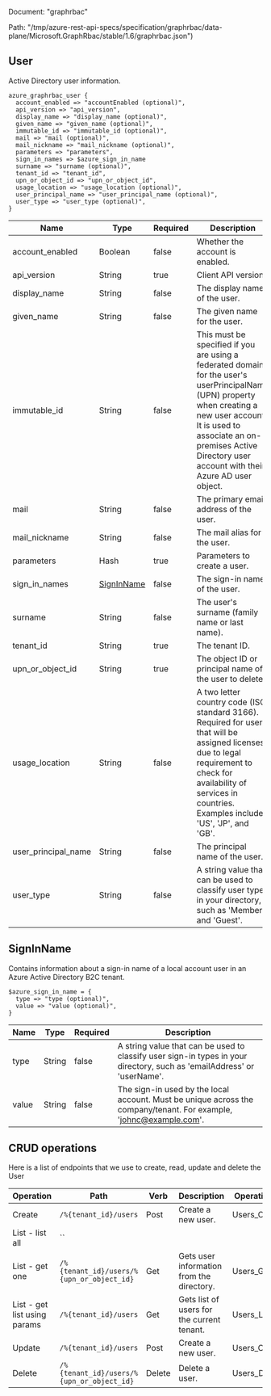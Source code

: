 Document: "graphrbac"


Path: "/tmp/azure-rest-api-specs/specification/graphrbac/data-plane/Microsoft.GraphRbac/stable/1.6/graphrbac.json")

## User

Active Directory user information.

```puppet
azure_graphrbac_user {
  account_enabled => "accountEnabled (optional)",
  api_version => "api_version",
  display_name => "display_name (optional)",
  given_name => "given_name (optional)",
  immutable_id => "immutable_id (optional)",
  mail => "mail (optional)",
  mail_nickname => "mail_nickname (optional)",
  parameters => "parameters",
  sign_in_names => $azure_sign_in_name
  surname => "surname (optional)",
  tenant_id => "tenant_id",
  upn_or_object_id => "upn_or_object_id",
  usage_location => "usage_location (optional)",
  user_principal_name => "user_principal_name (optional)",
  user_type => "user_type (optional)",
}
```

| Name        | Type           | Required       | Description       |
| ------------- | ------------- | ------------- | ------------- |
|account_enabled | Boolean | false | Whether the account is enabled. |
|api_version | String | true | Client API version. |
|display_name | String | false | The display name of the user. |
|given_name | String | false | The given name for the user. |
|immutable_id | String | false | This must be specified if you are using a federated domain for the user's userPrincipalName (UPN) property when creating a new user account. It is used to associate an on-premises Active Directory user account with their Azure AD user object. |
|mail | String | false | The primary email address of the user. |
|mail_nickname | String | false | The mail alias for the user. |
|parameters | Hash | true | Parameters to create a user. |
|sign_in_names | [SignInName](#signinname) | false | The sign-in names of the user. |
|surname | String | false | The user's surname (family name or last name). |
|tenant_id | String | true | The tenant ID. |
|upn_or_object_id | String | true | The object ID or principal name of the user to delete. |
|usage_location | String | false | A two letter country code (ISO standard 3166). Required for users that will be assigned licenses due to legal requirement to check for availability of services in countries. Examples include: 'US', 'JP', and 'GB'. |
|user_principal_name | String | false | The principal name of the user. |
|user_type | String | false | A string value that can be used to classify user types in your directory, such as 'Member' and 'Guest'. |
        
## SignInName

Contains information about a sign-in name of a local account user in an Azure Active Directory B2C tenant.

```puppet
$azure_sign_in_name = {
  type => "type (optional)",
  value => "value (optional)",
}
```

| Name        | Type           | Required       | Description       |
| ------------- | ------------- | ------------- | ------------- |
|type | String | false | A string value that can be used to classify user sign-in types in your directory, such as 'emailAddress' or 'userName'. |
|value | String | false | The sign-in used by the local account. Must be unique across the company/tenant. For example, 'johnc@example.com'. |



## CRUD operations

Here is a list of endpoints that we use to create, read, update and delete the User

| Operation | Path | Verb | Description | OperationID |
| ------------- | ------------- | ------------- | ------------- | ------------- |
|Create|`/%{tenant_id}/users`|Post|Create a new user.|Users_Create|
|List - list all|``||||
|List - get one|`/%{tenant_id}/users/%{upn_or_object_id}`|Get|Gets user information from the directory.|Users_Get|
|List - get list using params|`/%{tenant_id}/users`|Get|Gets list of users for the current tenant.|Users_List|
|Update|`/%{tenant_id}/users`|Post|Create a new user.|Users_Create|
|Delete|`/%{tenant_id}/users/%{upn_or_object_id}`|Delete|Delete a user.|Users_Delete|

